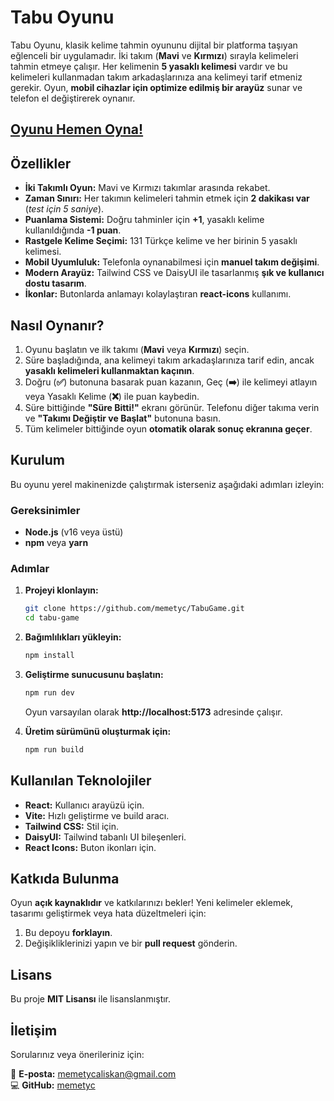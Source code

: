 # Tabu Oyunu


Tabu Oyunu, klasik kelime tahmin oyununu dijital bir platforma taşıyan eğlenceli bir uygulamadır. İki takım (**Mavi** ve **Kırmızı**) sırayla kelimeleri tahmin etmeye çalışır. Her kelimenin **5 yasaklı kelimesi** vardır ve bu kelimeleri kullanmadan takım arkadaşlarınıza ana kelimeyi tarif etmeniz gerekir. Oyun, **mobil cihazlar için optimize edilmiş bir arayüz** sunar ve telefon el değiştirerek oynanır.

## [Oyunu Hemen Oyna!](https://tabu-game.vercel.app/)

## Özellikler
- **İki Takımlı Oyun:** Mavi ve Kırmızı takımlar arasında rekabet.
- **Zaman Sınırı:** Her takımın kelimeleri tahmin etmek için **2 dakikası var** (*test için 5 saniye*).
- **Puanlama Sistemi:** Doğru tahminler için **+1**, yasaklı kelime kullanıldığında **-1 puan**.
- **Rastgele Kelime Seçimi:** 131 Türkçe kelime ve her birinin 5 yasaklı kelimesi.
- **Mobil Uyumluluk:** Telefonla oynanabilmesi için **manuel takım değişimi**.
- **Modern Arayüz:** Tailwind CSS ve DaisyUI ile tasarlanmış **şık ve kullanıcı dostu tasarım**.
- **İkonlar:** Butonlarda anlamayı kolaylaştıran **react-icons** kullanımı.

## Nasıl Oynanır?
1. Oyunu başlatın ve ilk takımı (**Mavi** veya **Kırmızı**) seçin.
2. Süre başladığında, ana kelimeyi takım arkadaşlarınıza tarif edin, ancak **yasaklı kelimeleri kullanmaktan kaçının**.
3. Doğru (**✅**) butonuna basarak puan kazanın, Geç (**➡️**) ile kelimeyi atlayın veya Yasaklı Kelime (**❌**) ile puan kaybedin.
4. Süre bittiğinde **"Süre Bitti!"** ekranı görünür. Telefonu diğer takıma verin ve **"Takımı Değiştir ve Başlat"** butonuna basın.
5. Tüm kelimeler bittiğinde oyun **otomatik olarak sonuç ekranına geçer**.

## Kurulum
Bu oyunu yerel makinenizde çalıştırmak isterseniz aşağıdaki adımları izleyin:

### Gereksinimler
- **Node.js** (v16 veya üstü)
- **npm** veya **yarn**

### Adımlar
1. **Projeyi klonlayın:**
   ```bash
   git clone https://github.com/memetyc/TabuGame.git
   cd tabu-game
   ```

2. **Bağımlılıkları yükleyin:**
   ```bash
   npm install
   ```

3. **Geliştirme sunucusunu başlatın:**
   ```bash
   npm run dev
   ```
   Oyun varsayılan olarak **http://localhost:5173** adresinde çalışır.

4. **Üretim sürümünü oluşturmak için:**
   ```bash
   npm run build
   ```

## Kullanılan Teknolojiler
- **React:** Kullanıcı arayüzü için.
- **Vite:** Hızlı geliştirme ve build aracı.
- **Tailwind CSS:** Stil için.
- **DaisyUI:** Tailwind tabanlı UI bileşenleri.
- **React Icons:** Buton ikonları için.

## Katkıda Bulunma
Oyun **açık kaynaklıdır** ve katkılarınızı bekler! Yeni kelimeler eklemek, tasarımı geliştirmek veya hata düzeltmeleri için:

1. Bu depoyu **forklayın**.
2. Değişikliklerinizi yapın ve bir **pull request** gönderin.

## Lisans
Bu proje **MIT Lisansı** ile lisanslanmıştır.

## İletişim
Sorularınız veya önerileriniz için:

📧 **E-posta:** [memetycaliskan@gmail.com](mailto:memetycaliskan@gmail.com)  
💻 **GitHub:** [memetyc](https://github.com/memetyc)